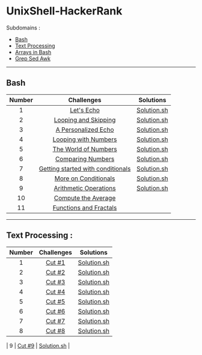 # UnixShell-HackerRank

Subdomains :
- [Bash](https://www.hackerrank.com/domains/shell?filters%5Bsubdomains%5D%5B%5D=bash)
- [Text Processing](https://www.hackerrank.com/domains/shell?filters%5Bsubdomains%5D%5B%5D=textpro)
- [Arrays in Bash](https://www.hackerrank.com/domains/shell?filters%5Bsubdomains%5D%5B%5D=arrays-in-bash)
- [Grep Sed Awk](https://www.hackerrank.com/domains/shell?filters%5Bsubdomains%5D%5B%5D=grep-sed-awk)

---

## Bash
| Number |                                                                       Challenges                                                                        |                       Solutions                       |
| :----: | :-----------------------------------------------------------------------------------------------------------------------------------------------------: | :---------------------------------------------------: |
|   1    |                         [Let's Echo](https://www.hackerrank.com/challenges/bash-tutorials-lets-echo/problem?isFullScreen=true)                          |          [Solution.sh](./Bash/lets_echo.sh)           |
|   2    |              [Looping and Skipping](https://www.hackerrank.com/challenges/bash-tutorials---looping-and-skipping/problem?isFullScreen=true)              |     [Solution.sh](./Bash/looping_and_skipping.sh)     |
|   3    |               [A Personalized Echo](https://www.hackerrank.com/challenges/bash-tutorials---a-personalized-echo/problem?isFullScreen=true)               |      [Solution.sh](./Bash/personalized_echo.sh)       |
|   4    |              [Looping with Numbers](https://www.hackerrank.com/challenges/bash-tutorials---looping-with-numbers/problem?isFullScreen=true)              |     [Solution.sh](./Bash/looping_with_numbers.sh)     |
|   5    |              [The World of Numbers](https://www.hackerrank.com/challenges/bash-tutorials---the-world-of-numbers/problem?isFullScreen=true)              |       [Solution.sh](./Bash/world_of_numbers.sh)       |
|   6    |                 [Comparing Numbers](https://www.hackerrank.com/challenges/bash-tutorials---comparing-numbers/problem?isFullScreen=true)                 |      [Solution.sh](./Bash/comparing_numbers.sh)       |
|   7    | [Getting started with conditionals](https://www.hackerrank.com/challenges/bash-tutorials---getting-started-with-conditionals/problem?isFullScreen=true) | [Solution.sh](./Bash/getting_started_conditionals.sh) |
|   8    |              [More on Conditionals](https://www.hackerrank.com/challenges/bash-tutorials---more-on-conditionals/problem?isFullScreen=true)              |     [Solution.sh](./Bash/more_on_conditionals.sh)     |
|   9    |             [Arithmetic Operations](https://www.hackerrank.com/challenges/bash-tutorials---arithmetic-operations/problem?isFullScreen=true)             |    [Solution.sh](./Bash/operation_arithmetique.sh)    |
|   10   |               [Compute the Average](https://www.hackerrank.com/challenges/bash-tutorials---compute-the-average/problem?isFullScreen=true)               |                         []()                          |
|   11   |                       [Functions and Fractals](https://www.hackerrank.com/challenges/fractal-trees-all/problem?isFullScreen=true)                       |                         []()                          |

---

## Text Processing :
| Number |                                           Challenges                                            |                Solutions                 |
| :----: | :---------------------------------------------------------------------------------------------: | :--------------------------------------: |
|   1    | [Cut #1](https://www.hackerrank.com/challenges/text-processing-cut-1/problem?isFullScreen=true) | [Solution.sh](./Text_processing/cut1.sh) |
|   2    | [Cut #2](https://www.hackerrank.com/challenges/text-processing-cut-2/problem?isFullScreen=true) | [Solution.sh](./Text_processing/cut2.sh) |
|   3    | [Cut #3](https://www.hackerrank.com/challenges/text-processing-cut-3/problem?isFullScreen=true) | [Solution.sh](./Text_processing/cut3.sh) |
|   4    | [Cut #4](https://www.hackerrank.com/challenges/text-processing-cut-4/problem?isFullScreen=true) | [Solution.sh](./Text_processing/cut4.sh) |
|   5    | [Cut #5](https://www.hackerrank.com/challenges/text-processing-cut-5/problem?isFullScreen=true) | [Solution.sh](./Text_processing/cut5.sh) |
|   6    | [Cut #6](https://www.hackerrank.com/challenges/text-processing-cut-6/problem?isFullScreen=true) | [Solution.sh](./Text_processing/cut6.sh) |
|   7    | [Cut #7](https://www.hackerrank.com/challenges/text-processing-cut-7/problem?isFullScreen=true) | [Solution.sh](./Text_processing/cut7.sh) |
|   8    | [Cut #8](https://www.hackerrank.com/challenges/text-processing-cut-8/problem?isFullScreen=true) | [Solution.sh](./Text_processing/cut8.sh)


|   9    | [Cut #9](https://www.hackerrank.com/challenges/text-processing-cut-9/problem?isFullScreen=true) | [Solution.sh](./Text_processing/cut9.sh) |
